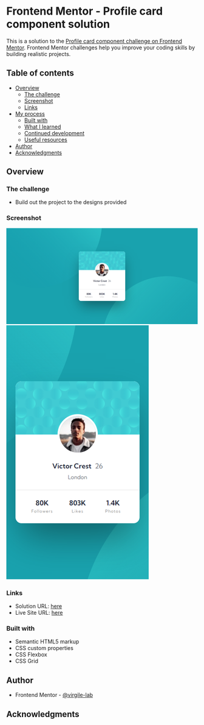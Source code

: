 # Frontend Mentor - Profile card component solution

This is a solution to the [Profile card component challenge on Frontend Mentor](https://www.frontendmentor.io/challenges/profile-card-component-cfArpWshJ). Frontend Mentor challenges help you improve your coding skills by building realistic projects.

## Table of contents

- [Overview](#overview)
  - [The challenge](#the-challenge)
  - [Screenshot](#screenshot)
  - [Links](#links)
- [My process](#my-process)
  - [Built with](#built-with)
  - [What I learned](#what-i-learned)
  - [Continued development](#continued-development)
  - [Useful resources](#useful-resources)
- [Author](#author)
- [Acknowledgments](#acknowledgments)


## Overview

### The challenge

- Build out the project to the designs provided

### Screenshot

![](./Screenshot_Desktop.png)
![](./Screenshot_Mobile.png)

### Links

- Solution URL: [here](https://github.com/virgile-lab/virgile-lab.github.io/tree/main/frontend_mentor/04_profile-card-component-main)
- Live Site URL: [here](https://virgile-lab.github.io/frontend_mentor/04_profile-card-component-main/)

### Built with

- Semantic HTML5 markup
- CSS custom properties
- CSS Flexbox
- CSS Grid

## Author

- Frontend Mentor - [@virgile-lab](https://www.frontendmentor.io/profile/virgile-lab)

## Acknowledgments

